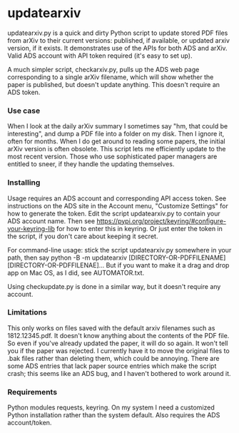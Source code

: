 # updatearxiv

updatearxiv.py is a quick and dirty Python script to update stored PDF files from arXiv to their current versions: published, if available, or updated arxiv version, if it exists.  It demonstrates use of the APIs for both ADS and arXiv.  Valid ADS account with API token required (it's easy to set up).  

A much simpler script, checkarxiv.py, pulls up the ADS web page corresponding to a single arXiv filename, which will show whether the paper is published, but doesn't update anything.  This doesn't require an ADS token.  

### Use case

When I look at the daily arXiv summary I sometimes say "hm, that could be interesting", and dump a PDF file into a folder on my disk.  Then I ignore it, often for months.  When I do get around to reading some papers, the initial arXiv version is often obsolete.  This script lets me efficiently update to the most recent version.  Those who use sophisticated paper managers are entitled to sneer, if they handle the updating themselves.

### Installing

Usage requires an ADS account and corresponding API access token.  See instructions on the ADS site in the Account menu, "Customize Settings" for how to generate the token.  Edit the script updatearxiv.py to contain your ADS account name.  Then see https://pypi.org/project/keyring/#configure-your-keyring-lib for how to enter this in keyring.  Or just enter the token in the script, if you don't care about keeping it secret.

For command-line usage: stick the script updatearxiv.py somewhere in your path, then say python -B -m updatearxiv [DIRECTORY-OR-PDFFILENAME] [DIRECTORY-OR-PDFFILENAE]...  But if you want to make it a drag and drop app on Mac OS, as I did, see AUTOMATOR.txt.

Using checkupdate.py is done in a similar way, but it doesn't require any account.

### Limitations

This only works on files saved with the default arxiv filenames such as 1812.12345.pdf.  It doesn't know anything about the contents of the PDF file.  So even if you've already updated the paper, it will do so again.  It won't tell you if the paper was rejected.  I currently have it to move the original files to .bak files rather than deleting them, which could be annoying.  There are some ADS entries that lack paper source entries which make the script crash; this seems like an ADS bug, and I haven't bothered to work around it.

### Requirements

Python modules requests, keyring.  On my system I need a customized Python installation rather than the system default.  Also requires the ADS account/token.

